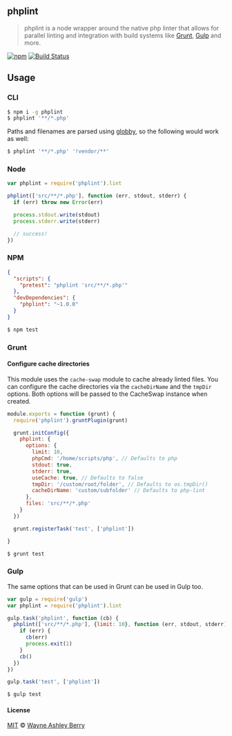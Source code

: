 ## phplint

> phplint is a node wrapper around the native php linter that allows for
> parallel linting and integration with build systems like
> [Grunt](http://gruntjs.com/), [Gulp](http://gulpjs.com/) and more.

[![npm](http://img.shields.io/npm/v/phplint.svg?style=flat)](https://www.npmjs.com/package/phplint)
[![Build Status](https://travis-ci.org/wayneashleyberry/phplint.svg?branch=master)](https://travis-ci.org/wayneashleyberry/phplint)

## Usage

### CLI

```sh
$ npm i -g phplint
$ phplint '**/*.php'
```

Paths and filenames are parsed using
[globby](https://github.com/sindresorhus/globby), so the following would work
as well:

```sh
$ phplint '**/*.php' '!vendor/**'
```

### Node

```js
var phplint = require('phplint').lint

phplint(['src/**/*.php'], function (err, stdout, stderr) {
  if (err) throw new Error(err)

  process.stdout.write(stdout)
  process.stderr.write(stderr)

  // success!
})
```

### NPM

```json
{
  "scripts": {
    "pretest": "phplint 'src/**/*.php'"
  },
  "devDependencies": {
    "phplint": "~1.0.0"
  }
}
```

```sh
$ npm test
```

### Grunt

#### Configure cache directories

This module uses the `cache-swap` module to cache already linted files.
You can configure the cache directories via the `cacheDirName` and the `tmpDir` options.
Both options will be passed to the CacheSwap instance when created.

```js
module.exports = function (grunt) {
  require('phplint').gruntPlugin(grunt)

  grunt.initConfig({
    phplint: {
      options: {
        limit: 10,
        phpCmd: '/home/scripts/php', // Defaults to php
        stdout: true,
        stderr: true,
        useCache: true, // Defaults to false
        tmpDir: '/custom/root/folder', // Defaults to os.tmpDir()
        cacheDirName: 'custom/subfolder' // Defaults to php-lint
      },
      files: 'src/**/*.php'
    }
  })

  grunt.registerTask('test', ['phplint'])

}
```

```sh
$ grunt test
```

### Gulp

The same options that can be used in Grunt can be used in Gulp too.

```js
var gulp = require('gulp')
var phplint = require('phplint').lint

gulp.task('phplint', function (cb) {
  phplint(['src/**/*.php'], {limit: 10}, function (err, stdout, stderr) {
    if (err) {
      cb(err)
      process.exit(1)
    }
    cb()
  })
})

gulp.task('test', ['phplint'])
```

```sh
$ gulp test
```

#### License

[MIT](http://opensource.org/licenses/MIT) © [Wayne Ashley Berry](https://twitter.com/waynethebrain)
